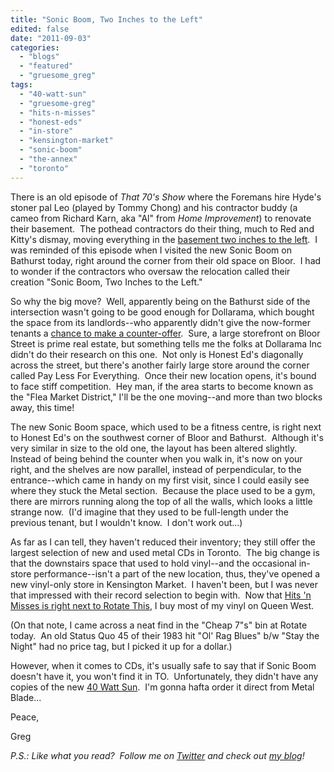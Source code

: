 ```yaml
---
title: "Sonic Boom, Two Inches to the Left"
edited: false
date: "2011-09-03"
categories:
  - "blogs"
  - "featured"
  - "gruesome_greg"
tags:
  - "40-watt-sun"
  - "gruesome-greg"
  - "hits-n-misses"
  - "honest-eds"
  - "in-store"
  - "kensington-market"
  - "sonic-boom"
  - "the-annex"
  - "toronto"
---
```


There is an old episode of _That 70's Show_ where the Foremans hire Hyde's stoner pal Leo (played by Tommy Chong) and his contractor buddy (a cameo from Richard Karn, aka "Al" from _Home Improvement_) to renovate their basement.  The pothead contractors do their thing, much to Red and Kitty's dismay, moving everything in the [basement two inches to the left](http://www.youtube.com/watch?v=QsvuZwn4uEc).  I was reminded of this episode when I visited the new Sonic Boom on Bathurst today, right around the corner from their old space on Bloor.  I had to wonder if the contractors who oversaw the relocation called their creation "Sonic Boom, Two Inches to the Left."

So why the big move?  Well, apparently being on the Bathurst side of the intersection wasn't going to be good enough for Dollarama, which bought the space from its landlords--who apparently didn't give the now-former tenants a [chance to make a counter-offer](http://www.blogto.com/music/2011/06/sonic_boom_moving_to_honest_eds/).  Sure, a large storefront on Bloor Street is prime real estate, but something tells me the folks at Dollarama Inc didn't do their research on this one.  Not only is Honest Ed's diagonally across the street, but there's another fairly large store around the corner called Pay Less For Everything.  Once their new location opens, it's bound to face stiff competition.  Hey man, if the area starts to become known as the "Flea Market District," I'll be the one moving--and more than two blocks away, this time!

The new Sonic Boom space, which used to be a fitness centre, is right next to Honest Ed's on the southwest corner of Bloor and Bathurst.  Although it's very similar in size to the old one, the layout has been altered slightly.  Instead of being behind the counter when you walk in, it's now on your right, and the shelves are now parallel, instead of perpendicular, to the entrance--which came in handy on my first visit, since I could easily see where they stuck the Metal section.  Because the place used to be a gym, there are mirrors running along the top of all the walls, which looks a little strange now.  (I'd imagine that they used to be full-length under the previous tenant, but I wouldn't know.  I don't work out...)

As far as I can tell, they haven't reduced their inventory; they still offer the largest selection of new and used metal CDs in Toronto.  The big change is that the downstairs space that used to hold vinyl--and the occasional in-store performance--isn't a part of the new location, thus, they've opened a new vinyl-only store in Kensington Market.  I haven't been, but I was never that impressed with their record selection to begin with.  Now that [Hits 'n Misses is right next to Rotate This](http://www.hellbound.ca/2011/01/there-goes-the-neighbourhood-metalpunk-record-store-moves-to-queen-st-w/), I buy most of my vinyl on Queen West.

(On that note, I came across a neat find in the "Cheap 7"s" bin at Rotate today.  An old Status Quo 45 of their 1983 hit "Ol' Rag Blues" b/w "Stay the Night" had no price tag, but I picked it up for a dollar.)

However, when it comes to CDs, it's usually safe to say that if Sonic Boom doesn't have it, you won't find it in TO.  Unfortunately, they didn't have any copies of the new [40 Watt Sun](http://www.hellbound.ca/2011/03/40-watt-sun-the-inside-room/).  I'm gonna hafta order it direct from Metal Blade...

Peace,

Greg

_P.S.: Like what you read?  Follow me on [Twitter](http://twitter.com/gruesomeviews) and check out [my blog](http://gruesomeviews.com/)!_
